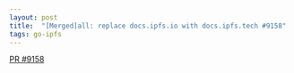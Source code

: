 ```yaml
---
layout: post
title:  "[Merged]all: replace docs.ipfs.io with docs.ipfs.tech #9158"
tags: go-ipfs
---
```


[PR #9158](https://github.com/ipfs/kubo/pull/9158)